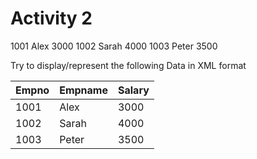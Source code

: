 # Activity 2

<?xml version="1.0" encoding="UTF-8"?>
<data>
<detail>
<empno> 1001</empno>
<empname> Alex</empname>
<salary> 3000 </salary>
</detail>

<detail2>
<empno> 1002 </empno>
<empname>Sarah </empname>
<salary> 4000</salary>
</detail2>

<detail3>
<empno> 1003</empno>
<empname> Peter </empname>
<salary> 3500 </salary>
</detail3>
</data>





Try to display/represent the following Data in XML format

| Empno | Empname | Salary |
| ----- | ------- | ------ |
| 1001  | Alex    | 3000   |
| 1002  | Sarah   | 4000   |
| 1003  | Peter   | 3500   |
